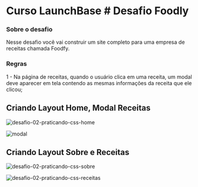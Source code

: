 # Curso LaunchBase # Desafio Foodly

### Sobre o desafio 

Nesse desafio você vai construir um site completo para uma empresa de receitas chamada Foodfy.

### Regras
1 - Na página de receitas, quando o usuário clica em uma receita, um modal deve aparecer em tela contendo as mesmas informações da receita que ele clicou;

## Criando Layout Home, Modal Receitas

![desafio-02-praticando-css-home](https://user-images.githubusercontent.com/56804642/74107271-d3b9fa80-4b4c-11ea-8780-7fa15331b42f.png)

![modal](https://user-images.githubusercontent.com/56804642/74107329-5f338b80-4b4d-11ea-8eae-63b38e7af43f.jpg)

## Criando Layout Sobre e Receitas 

![desafio-02-praticando-css-sobre](https://user-images.githubusercontent.com/56804642/74110783-29eb6580-4b6e-11ea-99f5-98a77009e682.png)

![desafio-02-praticando-css-receitas](https://user-images.githubusercontent.com/56804642/74110785-2ce65600-4b6e-11ea-892a-0104eae48b03.png)

